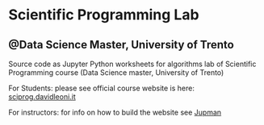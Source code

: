 
# Scientific Programming Lab

## @Data Science Master, University of Trento


Source code as Jupyter Python worksheets for algorithms lab of Scientific Programming course (Data Science master, University of Trento)


For Students: please see official course website is here:  [sciprog.davidleoni.it](https://sciprog.davidleoni.it) 

For instructors: for info on how to build the website see [Jupman](http://jupman.readthedocs.io)
